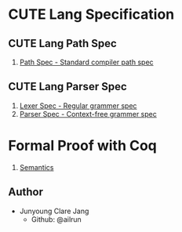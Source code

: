 # CUTE Lang Specification

## CUTE Lang Path Spec

1. [Path Spec - Standard compiler path spec][path]

[path]: path/path.pdf

## CUTE Lang Parser Spec

1. [Lexer Spec - Regular grammer spec][lexer]
1. [Parser Spec - Context-free grammer spec][parser]

[lexer]: parser/lexer/regular.pdf
[parser]: parser/parser/context_free.pdf

# Formal Proof with Coq

1. [Semantics][semantics]

[semantics]: formalproof/semantics.v

## Author

- Junyoung Clare Jang
  - Github: @ailrun
